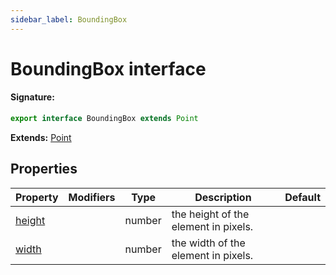 ```yaml
---
sidebar_label: BoundingBox
---
```


# BoundingBox interface

#### Signature:

```typescript
export interface BoundingBox extends Point
```

**Extends:** [Point](./puppeteer.point.md)

## Properties

| Property                                    | Modifiers | Type   | Description                          | Default |
| ------------------------------------------- | --------- | ------ | ------------------------------------ | ------- |
| [height](./puppeteer.boundingbox.height.md) |           | number | the height of the element in pixels. |         |
| [width](./puppeteer.boundingbox.width.md)   |           | number | the width of the element in pixels.  |         |
